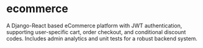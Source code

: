 # ecommerce
A Django-React based eCommerce platform with JWT authentication, supporting user-specific cart, order checkout, and conditional discount codes. Includes admin analytics and unit tests for a robust backend system.
